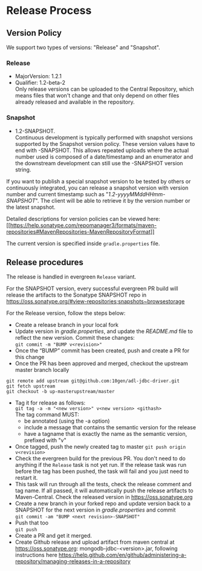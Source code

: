 # Release Process

## Version Policy
We support two types of versions:  "Release" and "Snapshot".

### Release
* MajorVersion: 1.2.1
* Qualifier: 1.2-beta-2  
Only release versions can be uploaded to the Central Repository, which means files that won't change and that only depend on other files already released and available in the repository.

### Snapshot
* 1.2-SNAPSHOT.  
Continuous development is typically performed with snapshot versions supported by the Snapshot version policy. These version values have to end with -SNAPSHOT. This allows repeated uploads where the actual number used is composed of a date/timestamp and an enumerator and the downstream development can still use the -SNAPSHOT version string. 

If you want to publish a special snapshot version to be tested by others or continuously integrated, you can release a snapshot version with version number and current timestamp such as "_1.2-yyyyMMddHHmm-SNAPSHOT_". The client will be able to retrieve it by the version number or the latest snapshot.

Detailed descriptions for version policies can be viewed here: [[https://help.sonatype.com/repomanager3/formats/maven-repositories#MavenRepositories-MavenRepositoryFormat]]

The current version is specified inside `gradle.properties` file. 

## Release procedures
The release is handled in evergreen `Release` variant.  

For the SNAPSHOT version, every successful evergreen PR build will release the artifacts to the Sonatype SNAPSHOT repo in https://oss.sonatype.org/#view-repositories;snapshots~browsestorage

For the Release version, follow the steps below:
* Create a release branch in your local fork
* Update version in _gradle.properties_, and update the _README.md_ file to reflect the new version. Commit these changes:  
```git commit -m "BUMP v<revision>"```
* Once the “BUMP” commit has been created, push and create a PR for this change
* Once the PR has been approved and merged, checkout the upstream master branch locally
```
git remote add upstream git@github.com:10gen/adl-jdbc-driver.git
git fetch upstream
git checkout -b up-masterupstream/master
```
* Tag it for release as follows:  
```git tag -a -m "<new version>" v<new version> <githash>```   
The tag command MUST:  
  * be annotated (using the -a option)  
  * include a message that contains the semantic version for the release  
  * have a tagname that is exactly the name as the semantic version, prefixed with "v"  
* Once tagged, push the newly created tag to master
```git push origin v<revision> ```
* Check the evergreen build for the previous PR. You don't need to do anything if the `Release` task is not yet run. If the release task was run before the tag has been pushed, the task will fail and you just need to restart it.
* This task will run through all the tests, check the release comment and tag name. If all passed, it will automatically push the release artifacts to Maven-Central. Check the released version in https://oss.sonatype.org 
* Create a new branch in your forked repo and update version back to a SNAPSHOT for the next version in _gradle.properties_ and commit  
```git commit -am "BUMP <next revision>-SNAPSHOT"```
* Push that too  
```git push```
* Create a PR and get it merged.
* Create Github release and upload artifact from maven central at https://oss.sonatype.org: mongodb-jdbc-\<version\>.jar, following instructions here https://help.github.com/en/github/administering-a-repository/managing-releases-in-a-repository 
